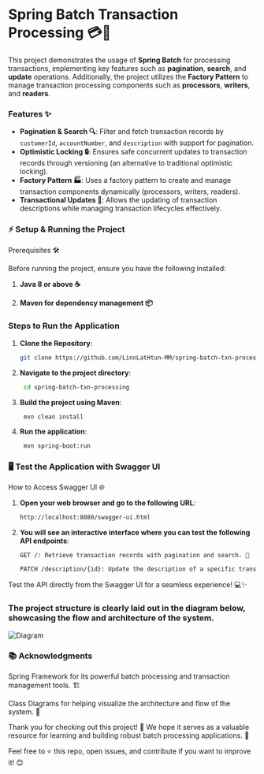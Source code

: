 # Spring Batch Transaction Processing 💳🔄

This project demonstrates the usage of **Spring Batch** for processing transactions, implementing key features such as **pagination**, **search**, and **update** operations. Additionally, the project utilizes the **Factory Pattern** to manage transaction processing components such as **processors**, **writers**, and **readers**.

### Features ✨

- **Pagination & Search 🔍**: Filter and fetch transaction records by `customerId`, `accountNumber`, and `description` with support for pagination.
- **Optimistic Locking 🔒**: Ensures safe concurrent updates to transaction records through versioning (an alternative to traditional optimistic locking).
- **Factory Pattern 🏭**: Uses a factory pattern to create and manage transaction components dynamically (processors, writers, readers).
- **Transactional Updates 🔄**: Allows the updating of transaction descriptions while managing transaction lifecycles effectively.

### ⚡ Setup & Running the Project

Prerequisites 🛠️

Before running the project, ensure you have the following installed:
1. **Java 8 or above ☕**

2. **Maven for dependency management 📦**


### Steps to Run the Application

1. **Clone the Repository**:
   ```bash
   git clone https://github.com/LinnLatHtun-MM/spring-batch-txn-processing.git

2. **Navigate to the project directory**:
   ```bash
    cd spring-batch-txn-processing

3. **Build the project using Maven**:
   ```bash
    mvn clean install

4. **Run the application**:
   ```bash
    mvn spring-boot:run
   
### 🖥️ Test the Application with Swagger UI

How to Access Swagger UI 🌐
1. **Open your web browser and go to the following URL**:
     ```bash
    http://localhost:8080/swagger-ui.html
     
2. **You will see an interactive interface where you can test the following API endpoints**:
    ```bash
    GET /: Retrieve transaction records with pagination and search. 📑

    PATCH /description/{id}: Update the description of a specific transaction by its ID. 📝
    
Test the API directly from the Swagger UI for a seamless experience! 💻✨

### The project structure is clearly laid out in the diagram below, showcasing the flow and architecture of the system.
![Diagram](https://github.com/LinnLatHtun-MM/spring_batch_txn/blob/main/src/main/resources/diagram.png)

### 📚 Acknowledgments

Spring Framework for its powerful batch processing and transaction management tools. 🏗️

Class Diagrams for helping visualize the architecture and flow of the system. 📐

Thank you for checking out this project! 🙏 We hope it serves as a valuable resource for learning and building robust batch processing applications. 🌱

Feel free to ⭐️ this repo, open issues, and contribute if you want to improve it! 😊



  
